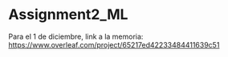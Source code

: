 # Assignment2_ML
Para el 1 de diciembre, link a la memoria: https://www.overleaf.com/project/65217ed42233484411639c51
